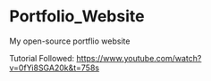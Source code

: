 # Portfolio_Website
My open-source portflio website  

Tutorial Followed: https://www.youtube.com/watch?v=0fYi8SGA20k&t=758s
